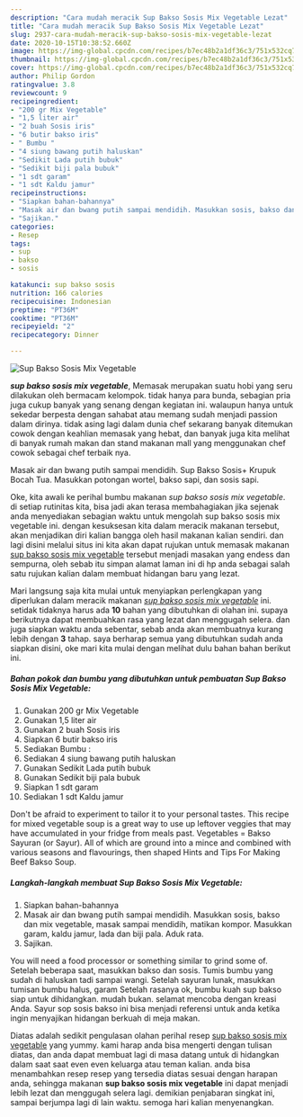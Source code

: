 ```yaml
---
description: "Cara mudah meracik Sup Bakso Sosis Mix Vegetable Lezat"
title: "Cara mudah meracik Sup Bakso Sosis Mix Vegetable Lezat"
slug: 2937-cara-mudah-meracik-sup-bakso-sosis-mix-vegetable-lezat
date: 2020-10-15T10:38:52.660Z
image: https://img-global.cpcdn.com/recipes/b7ec48b2a1df36c3/751x532cq70/sup-bakso-sosis-mix-vegetable-foto-resep-utama.jpg
thumbnail: https://img-global.cpcdn.com/recipes/b7ec48b2a1df36c3/751x532cq70/sup-bakso-sosis-mix-vegetable-foto-resep-utama.jpg
cover: https://img-global.cpcdn.com/recipes/b7ec48b2a1df36c3/751x532cq70/sup-bakso-sosis-mix-vegetable-foto-resep-utama.jpg
author: Philip Gordon
ratingvalue: 3.8
reviewcount: 9
recipeingredient:
- "200 gr Mix Vegetable"
- "1,5 liter air"
- "2 buah Sosis iris"
- "6 butir bakso iris"
- " Bumbu "
- "4 siung bawang putih haluskan"
- "Sedikit Lada putih bubuk"
- "Sedikit biji pala bubuk"
- "1 sdt garam"
- "1 sdt Kaldu jamur"
recipeinstructions:
- "Siapkan bahan-bahannya"
- "Masak air dan bwang putih sampai mendidih. Masukkan sosis, bakso dan mix vegetable, masak sampai mendidih, matikan kompor. Masukkan garam, kaldu jamur, lada dan biji pala. Aduk rata."
- "Sajikan."
categories:
- Resep
tags:
- sup
- bakso
- sosis

katakunci: sup bakso sosis 
nutrition: 166 calories
recipecuisine: Indonesian
preptime: "PT36M"
cooktime: "PT36M"
recipeyield: "2"
recipecategory: Dinner

---
```



![Sup Bakso Sosis Mix Vegetable](https://img-global.cpcdn.com/recipes/b7ec48b2a1df36c3/751x532cq70/sup-bakso-sosis-mix-vegetable-foto-resep-utama.jpg)

<b><i>sup bakso sosis mix vegetable</i></b>, Memasak merupakan suatu hobi yang seru dilakukan oleh bermacam kelompok. tidak hanya para bunda, sebagian pria juga cukup banyak yang senang dengan kegiatan ini. walaupun hanya untuk sekedar berpesta dengan sahabat atau memang sudah menjadi passion dalam dirinya. tidak asing lagi dalam dunia chef sekarang banyak ditemukan cowok dengan keahlian memasak yang hebat, dan banyak juga kita melihat di banyak rumah makan dan stand makanan mall yang menggunakan chef cowok sebagai chef terbaik nya.

Masak air dan bwang putih sampai mendidih. Sup Bakso Sosis+ Krupuk Bocah Tua. Masukkan potongan wortel, bakso sapi, dan sosis sapi.

Oke, kita awali ke perihal bumbu makanan <i>sup bakso sosis mix vegetable</i>. di setiap rutinitas kita, bisa jadi akan terasa membahagiakan jika sejenak anda menyediakan sebagian waktu untuk mengolah sup bakso sosis mix vegetable ini. dengan kesuksesan kita dalam meracik makanan tersebut, akan menjadikan diri kalian bangga oleh hasil makanan kalian sendiri. dan lagi disini melalui situs ini kita akan dapat rujukan untuk memasak makanan <u>sup bakso sosis mix vegetable</u> tersebut menjadi masakan yang endess dan sempurna, oleh sebab itu simpan alamat laman ini di hp anda sebagai salah satu rujukan kalian dalam membuat hidangan baru yang lezat.


Mari langsung saja kita mulai untuk menyiapkan perlengkapan yang diperlukan dalam meracik makanan <u><i>sup bakso sosis mix vegetable</i></u> ini. setidak tidaknya harus ada <b>10</b> bahan yang dibutuhkan di olahan ini. supaya berikutnya dapat membuahkan rasa yang lezat dan menggugah selera. dan juga siapkan waktu anda sebentar, sebab anda akan membuatnya kurang lebih dengan <b>3</b> tahap. saya berharap semua yang dibutuhkan sudah anda siapkan disini, oke mari kita mulai dengan melihat dulu bahan bahan berikut ini.

<!--inarticleads1-->

##### Bahan pokok dan bumbu yang dibutuhkan untuk pembuatan Sup Bakso Sosis Mix Vegetable:

1. Gunakan 200 gr Mix Vegetable
1. Gunakan 1,5 liter air
1. Gunakan 2 buah Sosis iris
1. Siapkan 6 butir bakso iris
1. Sediakan  Bumbu :
1. Sediakan 4 siung bawang putih haluskan
1. Gunakan Sedikit Lada putih bubuk
1. Gunakan Sedikit biji pala bubuk
1. Siapkan 1 sdt garam
1. Sediakan 1 sdt Kaldu jamur


Don&#39;t be afraid to experiment to tailor it to your personal tastes. This recipe for mixed vegetable soup is a great way to use up leftover veggies that may have accumulated in your fridge from meals past. Vegetables = Bakso Sayuran (or Sayur). All of which are ground into a mince and combined with various seasons and flavourings, then shaped Hints and Tips For Making Beef Bakso Soup. 

<!--inarticleads2-->

##### Langkah-langkah membuat Sup Bakso Sosis Mix Vegetable:

1. Siapkan bahan-bahannya
1. Masak air dan bwang putih sampai mendidih. Masukkan sosis, bakso dan mix vegetable, masak sampai mendidih, matikan kompor. Masukkan garam, kaldu jamur, lada dan biji pala. Aduk rata.
1. Sajikan.


You will need a food processor or something similar to grind some of. Setelah beberapa saat, masukkan bakso dan sosis. Tumis bumbu yang sudah di haluskan tadi sampai wangi. Setelah sayuran lunak, masukkan tumisan bumbu halus, garam Setelah rasanya ok, bumbu kuah sup bakso siap untuk dihidangkan. mudah bukan. selamat mencoba dengan kreasi Anda. Sayur sop sosis bakso ini bisa menjadi referensi untuk anda ketika ingin menyajikan hidangan berkuah di meja makan. 

Diatas adalah sedikit pengulasan olahan perihal resep <u>sup bakso sosis mix vegetable</u> yang yummy. kami harap anda bisa mengerti dengan tulisan diatas, dan anda dapat membuat lagi di masa datang untuk di hidangkan dalam saat saat even even keluarga atau teman kalian. anda bisa menambahkan resep resep yang tersedia diatas sesuai dengan harapan anda, sehingga makanan <b>sup bakso sosis mix vegetable</b> ini dapat menjadi lebih lezat dan menggugah selera lagi. demikian penjabaran singkat ini, sampai berjumpa lagi di lain waktu. semoga hari kalian menyenangkan.
